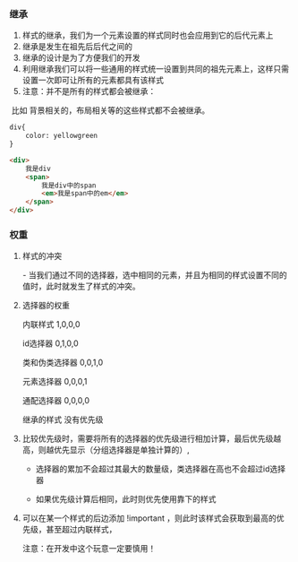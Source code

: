 ### 继承 

1. 样式的继承，我们为一个元素设置的样式同时也会应用到它的后代元素上
2. 继承是发生在祖先后后代之间的
3. 继承的设计是为了方便我们的开发
4. 利用继承我们可以将一些通用的样式统一设置到共同的祖先元素上，这样只需设置一次即可让所有的元素都具有该样式
5. 注意：并不是所有的样式都会被继承：

​        比如 背景相关的，布局相关等的这些样式都不会被继承。

~~~html
div{
	color: yellowgreen
}

<div>
	我是div
    <span>
    	我是div中的span
    	<em>我是span中的em</em>
    </span>
</div>
~~~



### 权重

1. 样式的冲突

      \- 当我们通过不同的选择器，选中相同的元素，并且为相同的样式设置不同的值时，此时就发生了样式的冲突。

2. 选择器的权重

    内联样式    1,0,0,0

    id选择器    0,1,0,0

    类和伪类选择器  0,0,1,0

    元素选择器    0,0,0,1

    通配选择器    0,0,0,0

    继承的样式    没有优先级

3. 比较优先级时，需要将所有的选择器的优先级进行相加计算，最后优先级越高，则越优先显示（分组选择器是单独计算的）,

    * 选择器的累加不会超过其最大的数量级，类选择器在高也不会超过id选择器

    * 如果优先级计算后相同，此时则优先使用靠下的样式

4. 可以在某一个样式的后边添加 !important ，则此时该样式会获取到最高的优先级，甚至超过内联样式，

    注意：在开发中这个玩意一定要慎用！